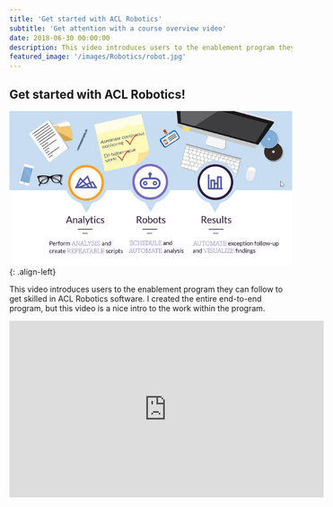 ```yaml
---
title: 'Get started with ACL Robotics'
subtitle: 'Get attention with a course overview video'
date: 2018-06-30 00:00:00
description: This video introduces users to the enablement program they can follow to get skilled in ACL Robotics software. I created the entire end-to-end program, but this video is a nice intro to the work within the program.
featured_image: '/images/Robotics/robot.jpg'
---
```



## Get started with ACL Robotics!

![Later Certification](/images/Robotics/Robotics.png){: .align-left}

This video introduces users to the enablement program they can follow to get skilled in ACL Robotics software. I created the entire end-to-end program, but this video is a nice intro to the work within the program.

<iframe width="560" height="315" src="https://www.youtube.com/embed/xTtbeqmAbP4" frameborder="0" allow="accelerometer; autoplay; clipboard-write; encrypted-media; gyroscope; picture-in-picture" allowfullscreen></iframe>

